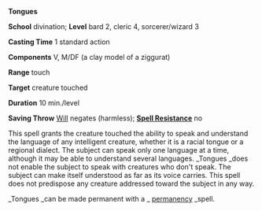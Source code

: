  **Tongues**

**School** divination; **Level** bard 2, cleric 4, sorcerer/wizard 3

**Casting Time** 1 standard action

**Components** V, M/DF (a clay model of a ziggurat)

**Range** touch

**Target** creature touched

**Duration** 10 min./level

**Saving Throw** [Will](../combat#_will) negates (harmless); **[Spell Resistance](../glossary#_spell-resistance)** no

This spell grants the creature touched the ability to speak and understand the language of any intelligent creature, whether it is a racial tongue or a regional dialect. The subject can speak only one language at a time, although it may be able to understand several languages. _Tongues _does not enable the subject to speak with creatures who don't speak. The subject can make itself understood as far as its voice carries. This spell does not predispose any creature addressed toward the subject in any way.

_Tongues _can be made permanent with a _ [permanency](permanency#_permanency) _spell.

